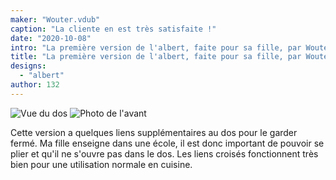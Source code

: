 ```yaml
---
maker: "Wouter.vdub"
caption: "La cliente en est très satisfaite !"
date: "2020-10-08"
intro: "La première version de l'albert, faite pour sa fille, par Wouter.vdub"
title: "La première version de l'albert, faite pour sa fille, par Wouter.vdub"
designs:
  - "albert"
author: 132
---
```


![Vue du dos ](https://posts.freesewing.org/uploads/albert_by_wouter_albert_back_846f1b89ac.jpg "Vue du dos ") ![Photo de l'avant](https://posts.freesewing.org/uploads/albert_by_wouter_albert_side_8505eb3b84.jpg "Photo de l'avant")

Cette version a quelques liens supplémentaires au dos pour le garder fermé. Ma fille enseigne dans une école, il est donc important de pouvoir se plier et qu'il ne s'ouvre pas dans le dos. Les liens croisés fonctionnent très bien pour une utilisation normale en cuisine.

